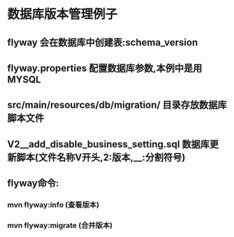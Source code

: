 # 数据库版本管理例子
## flyway 会在数据库中创建表:schema_version
## flyway.properties 配置数据库参数,本例中是用MYSQL
## src/main/resources/db/migration/ 目录存放数据库脚本文件
## V2__add_disable_business_setting.sql 数据库更新脚本(文件名称V开头,2:版本,__:分割符号)
## flyway命令:
### mvn flyway:info (查看版本)
### mvn flyway:migrate (合并版本)

